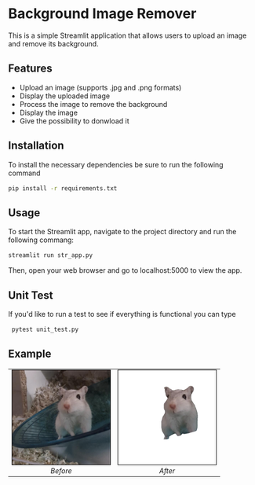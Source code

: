 # Background Image Remover

This is a simple Streamlit application that allows users to upload an image and remove its background.

## Features
- Upload an image (supports .jpg and .png formats)
- Display the uploaded image
- Process the image to remove the background
- Display the image
- Give the possibility to donwload it

## Installation

To install the necessary dependencies be sure to run the following command

```bash
pip install -r requirements.txt
```

## Usage

To start the Streamlit app, navigate to the project directory and run the following commang:

```bash
streamlit run str_app.py
```

Then, open your web browser and go to localhost:5000 to view the app.

## Unit Test
If you'd like to run a test to see if everything is functional you can type

```bash
 pytest unit_test.py
```

## Example

<table>
  <tr>
    <td align="center">
      <img src="src/static/img/before.png" width="200" style="border:1px solid black">
      <br />
      <em>Before</em>
    </td>
    <td align="center">
      <img src="src/static/img/after.png" width="200" style="border:1px solid black">
      <br />
      <em>After</em>
    </td>
  </tr>
</table>